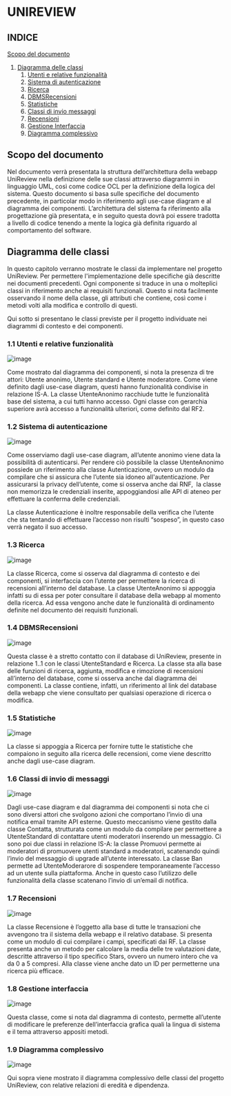 # UNIREVIEW


## INDICE


[Scopo del documento](#scopo-del-documento)


1. [Diagramma delle classi](#1-diagramma-delle-classi)
	1. [Utenti e relative funzionalità](#11-utenti-e-relative-funzionalità)
	2. [Sistema di autenticazione](#12-sistema-di-autenticazione)
	3. [Ricerca](#13-ricerca)
	4. [DBMSRecensioni](#14-dbmsrecensioni)
	5. [Statistiche](#15-statistiche)
	6. [Classi di invio messaggi](#16-classi-di-invio-di-messaggi)
	7. [Recensioni](#17-recensioni)
	8. [Gestione Interfaccia](#18-gestione-interfaccia)
	9. [Diagramma complessivo](#19-diagramma-complessivo)

## Scopo del documento


Nel documento verrà presentata la struttura dell’architettura della webapp UniReview nella definizione delle sue classi attraverso diagrammi in linguaggio UML, così come codice OCL per la definizione della logica del sistema. Questo documento si basa sulle specifiche del documento precedente, in particolar modo in riferimento agli use-case diagram e al diagramma dei componenti. L’architettura del sistema fa riferimento alla progettazione già presentata, e in seguito questa dovrà poi essere tradotta a livello di codice tenendo a mente la logica già definita riguardo al comportamento del software.

## Diagramma delle classi


In questo capitolo verranno mostrate le classi da implementare nel progetto UniReview. Per permettere l'implementazione delle specifiche già descritte nei documenti precedenti. Ogni componente si traduce in una o molteplici classi in riferimento anche ai requisiti funzionali. Questo si nota facilmente osservando il nome della classe, gli attributi che contiene, così come i metodi volti alla modifica e controllo di questi.

Qui sotto si presentano le classi previste per il progetto individuate nei diagrammi di contesto e dei componenti.

### 1.1 Utenti e relative funzionalità


![image](https://lh7-eu.googleusercontent.com/TPqj-eP3spxls7NawYPDseLPeMbdR80jvCV5To8dcbABkibeWR7oQcArmCCs3Pb3QLurYASLk7G2mNCv6ajqHHbjIzrO1u2KHPjwmCcGfWkiXpqGWgVgfl53suCdiAAlV1dW-5Fd7eD4hHD34URYBJI)

Come mostrato dal diagramma dei componenti, si nota la presenza di tre attori: Utente anonimo, Utente standard e Utente moderatore. Come viene definito dagli use-case diagram, questi hanno funzionalità condivise in relazione IS-A. La classe UtenteAnonimo racchiude tutte le funzionalità base del sistema, a cui tutti hanno accesso. Ogni classe con gerarchia superiore avrà accesso a funzionalità ulteriori, come definito dal RF2.

### 1.2 Sistema di autenticazione


![image](https://lh7-eu.googleusercontent.com/CTJ0MVDNM6lEotGPZ2261VGJAulJXBFvVH7ye0GydgLr2obm_HmW5wFYlW6se6qPpsruAWHhko-wKFEQ3vq2md8BIyo8XraeekG46AhjldZVbSNJymEPIhyaxYWhHv52X9ZWjSeyc8oDuCpyhTjhE7k)

Come osserviamo dagli use-case diagram, all’utente anonimo viene data la possibilità di autenticarsi. Per rendere ciò possibile la classe UtenteAnonimo possiede un riferimento alla classe Autenticazione, ovvero un modulo da compilare che si assicura che l’utente sia idoneo all'autenticazione. Per assicurarsi la privacy dell’utente, come si osserva anche dai RNF,  la classe non memorizza le credenziali inserite, appoggiandosi alle API di ateneo per effettuare la conferma delle credenziali.

La classe Autenticazione è inoltre responsabile della verifica che l’utente che sta tentando di effettuare l’accesso non risulti “sospeso”, in questo caso verrà negato il suo accesso.

### 1.3 Ricerca


![image](https://lh7-eu.googleusercontent.com/cuWpCHFrPIYZUleaUywrDJcWnFsCpzcdNOhdDUCcb9dfn945XVmOt6D45UM3HQBCHdbiGBFo72mC0EKmINVsObXDzh-QdnDHczk_TzFpVCUD7AhZC1HbmSrZywabLt3M5xv4FZ0Rc9fOuVVuRk8YmII)

La classe Ricerca, come si osserva dal diagramma di contesto e dei componenti, si interfaccia con l’utente per permettere la ricerca di recensioni all’interno del database. La classe UtenteAnonimo si appoggia infatti su di essa per poter consultare il database della webapp al momento della ricerca. Ad essa vengono anche date le funzionalità di ordinamento definite nel documento dei requisiti funzionali.

### 1.4 DBMSRecensioni


![image](https://lh7-eu.googleusercontent.com/F-NiVSnCUehar4o9_uWKsB7YxaR9d8LX9Jy_JWIVuOxa31ElYJAXH9K1zWdIf_0PFUZ9UBJj_71T69B0_jbCr7700OMHFdGO7JT84aFpPJWdpWlpSb_6C5cEF2OS0tjwpg6PFXzIAe-Y1S93D-ciOjE)

Questa classe è a stretto contatto con il database di UniReview, presente in relazione 1..1 con le classi UtenteStandard e Ricerca. La classe sta alla base delle funzioni di ricerca, aggiunta, modifica e rimozione di recensioni all’interno del database, come si osserva anche dal diagramma dei componenti. La classe contiene, infatti, un riferimento al link del database della webapp che viene consultato per qualsiasi operazione di ricerca o modifica.

### 1.5 Statistiche


![image](https://lh7-eu.googleusercontent.com/518txhq6-nX-3a6mApB-pfjazWnDsEbzXy0oDhfdLhCzWIEr9TUAF1F5TbxjkAj-zmjgHhY588o6zxFWoq9C-xC-8x6u2RjrnWuROcDF5w1MpikszTKqfKktVQs_LjCSil-tAg8yB44_l6N8zm-FrTo)

La classe si appoggia a Ricerca per fornire tutte le statistiche che compaiono in seguito alla ricerca delle recensioni, come viene descritto anche dagli use-case diagram.

### 1.6 Classi di invio di messaggi


![image](https://lh7-eu.googleusercontent.com/To9n1mv6LUlZ5ZQi4DkCZsTMAwG85U3RzsCYDUMLqNb3dEGoePkP2wNJUKl7ICjlDl6XZwKE9ui9gPrOfWvvgMFSIhkrPuKH1_VRwnonxRVWOMQ3M6ZPymmgbDUOFNg5mlqhVsgFRaHQE3W2ebZ9jSY)

Dagli use-case diagram e dal diagramma dei componenti si nota che ci sono diversi attori che svolgono azioni che comportano l’invio di una notifica email tramite API esterne. Questo meccanismo viene gestito dalla classe Contatta, strutturata come un modulo da compilare per permettere a UtenteStandard di contattare utenti moderatori inserendo un messaggio. Ci sono poi due classi in relazione IS-A: la classe Promuovi permette ai moderatori di promuovere utenti standard a moderatori, scatenando quindi l’invio del messaggio di upgrade all’utente interessato. La classe Ban permette ad UtenteModerarore di sospendere temporaneamente l’accesso ad un utente sulla piattaforma. Anche in questo caso l’utilizzo delle funzionalità della classe scatenano l’invio di un’email di notifica.

### 1.7 Recensioni


![image](https://res.craft.do/user/full/012e56eb-c76b-1e84-3612-ac34c1e3b98e/02691944-AD05-4E5C-9CA9-DFF0F0DFF222_2/k6cVpKzqNxKFoDNzfns1GRHKL8dMAveufBc8cgkp1xkz/Image.png)

La classe Recensione è l’oggetto alla base di tutte le transazioni che avvengono tra il sistema della webapp e il relativo database. Si presenta come un modulo di cui compilare i campi, specificati dai RF. La classe presenta anche un metodo per calcolare la media delle tre valutazioni date, descritte attraverso il tipo specifico Stars, ovvero un numero intero che va da 0 a 5 compresi. Alla classe viene anche dato un ID per permetterne una ricerca più efficace.

### 1.8 Gestione interfaccia


![image](https://lh7-eu.googleusercontent.com/A8Nro141bcPg468FBzmZ2pVQFdGHxGFU1lJG0v4YBDHRwEZ6JX0OhIwMy7ZdEA-3iF5QV55is4IKqYIRun3BElY6uQzdlHzFkXYh4FFdLcYBCTrcH70DSStQRP6Q5QAV2Fl9MeQoRzr7iNv6q0FjBHA)

Questa classe, come si nota dal diagramma di contesto, permette all’utente di modificare le preferenze dell’interfaccia grafica quali la lingua di sistema e il tema attraverso appositi metodi.

### 1.9 Diagramma complessivo


![image](https://lh7-eu.googleusercontent.com/6vINJMIp8pr9GaQopDIyhEERs1mY_F_zpJfYUcPqnw6jWNj20U4qyrTHTfFZ1UXRCE_ouk0R0EEfjcD8PmdmaMAbk48X8kaIwwjlFLw7pjFkAlHY-wb09rduRh8GUkQmkXKb9i0dHgnDQktfRei7muM)

Qui sopra viene mostrato il diagramma complessivo delle classi del progetto UniReview, con relative relazioni di eredità e dipendenza.
